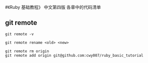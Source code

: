 #《Ruby 基础教程》 中文第四版
各章中的代码清单

## git remote
```
git remote -v

git remote rename <old> <new>

git remote rm origin
git remote add origin git@github.com:cwy007/ruby_basic_tutorial
```
